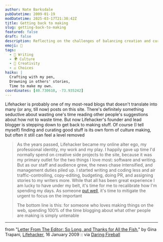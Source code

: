 ```yaml
---
author: Nate Barksdale
pubDatetime: 2009-01-19
modDatetime: 2025-03-17T21:38:42Z
title: Getting back to making
slug: getting-back-to-making
featured: false
draft: false
description: Reflecting on the challenges of balancing creation and curation, Gina Trapani shares her journey with Lifehacker and the motivations behind her desire to return to making.
emoji: 🎨
tags:
  - 📝 Writing
  - 🌍 Culture
  - 🎨 Creativity
  - ⚖️ Choices
haiku: |
  Crafting with my pen,  
  Drowning in others' stories,  
  Time to make my own.
coordinates: [40.730610, -73.935242]
---
```


Lifehacker is probably one of my most-read blogs that doesn't translate into many (or any, till now) posts on this site. There's definitely something seductive about wasting one's time reading other people's suggestions about how not to waste time. But now Lifehacker's founder and lead blogger is stepping down to get back to making stuff. Of course (I tell myself) finding and curating good stuff is its own form of culture making, but often it still can feel a level removed

> As the years passed, Lifehacker became my online alter ego, my professional identity, my work and my play. I happily gave up time I'd normally spend on creative side projects to the site, because it was my primary outlet for the two things I love most: software and writing. But as our staff and audience grew, the news chase intensified, and management duties piled up. I started writing and coding less and air traffic-controlling, copy-editing, budgeting, doing PR, and assigning stories to my writers more. While that all has been great experience I am lucky to have under my belt, it's time for me to recalibrate how I'm spending my days. As someone [put well](http://twitter.com/RandySmithCan/status/1102321915), it's time to mitigate the urgent to focus on the important
>
> The bottom line is this: for someone who loves making things on the web, spending 100% of the time blogging about what other people are making is simply untenable

---

from "[Letter From The Editor: So Long, and Thanks for All the Fish](http://lifehacker.com/5132674/)," by Gina Trapani, [Lifehacker](http://lifehacker.com/5132674/), 16 January 2009 :: via [Daring Fireball](http://daringfireball.net/linked/2009/01/17/gina-trapani)

